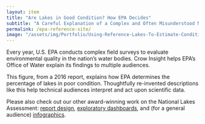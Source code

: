 ```yaml
---
layout: item
title: "Are Lakes in Good Condition? How EPA Decides"
subtitle: "A Careful Explanation of a Complex and Often Misunderstood Methodology"
permalink: /epa-reference-site/
image: "/assets/img/Portfolio/Using-Reference-Lakes-To-Estimate-Conditions.png"
---
```

Every year, U.S. EPA conducts complex field surveys to evaluate environmental quality in the nation’s water bodies. Crow Insight helps EPA’s Office of Water explain its findings to multiple audiences.

This figure, from a 2016 report, explains how EPA determines the percentage of lakes in poor condition. Thoughtfully re-invented descriptions like this help technical audiences interpret and act upon scientific data. 

Please also check out our other award-winning work on the National Lakes Assessment: [report design](../EPA_modern_report_design), [exploratory dashboards](../EPA_dashboard), and (for a general audience) [infographics](../EPA_should_your_lake).
